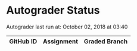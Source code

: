 # Autograder Status
Autograder last run at: October 02, 2018 at 03:40

| GitHub ID | Assignment | Graded Branch |
|-----------|------------|---------------|
